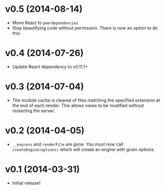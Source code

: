 # v0.5 (2014-08-14)

* Move React to `peerDependencies`
* Stop beautifying code without permission. There is now an option to do this.


# v0.4 (2014-07-26)

* Update React dependency to v0.11.1+


# v0.3 (2014-07-04)

* The module cache is cleared of files matching the specified extension at the end of each render. This allows views to be modified without restarting the server.


# v0.2 (2014-04-05)

* `__express` and `renderFile` are gone. You must now call `createEngine(options)` which will create an engine with given options.


# v0.1 (2014-03-31)

* Initial release!
